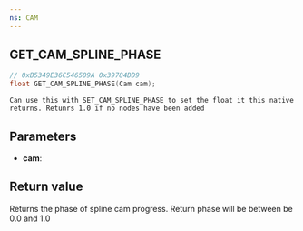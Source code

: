 ```yaml
---
ns: CAM
---
```

## GET_CAM_SPLINE_PHASE

```c
// 0xB5349E36C546509A 0x39784DD9
float GET_CAM_SPLINE_PHASE(Cam cam);
```

```
Can use this with SET_CAM_SPLINE_PHASE to set the float it this native returns. Retunrs 1.0 if no nodes have been added
```

## Parameters
* **cam**: 

## Return value
Returns the phase of spline cam progress. Return phase will be between be 0.0 and 1.0